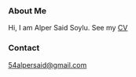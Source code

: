 
### About Me

Hi, I am Alper Said Soylu. See my [CV](overengineer.github.io/CV/CV.html)

### Contact

[54alpersaid@gmail.com](mailto:54alpersaid@gmail.com)
